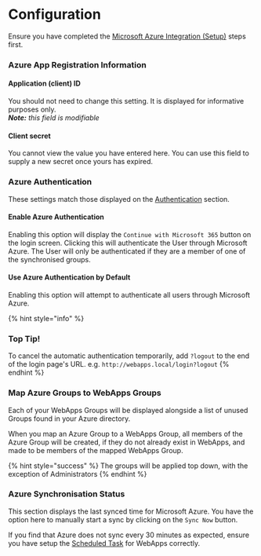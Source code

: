 # Configuration

Ensure you have completed the [Microsoft Azure Integration (Setup)](setup.md) steps first.

### Azure App Registration Information

#### Application (client) ID

You should not need to change this setting. It is displayed for informative purposes only.\
_**Note:** this field is modifiable_

#### Client secret

You cannot view the value you have entered here. You can use this field to supply a new secret once yours has expired.

### Azure Authentication

These settings match those displayed on the [Authentication](../authentication-options/) section.

#### Enable Azure Authentication

Enabling this option will display the `Continue with Microsoft 365` button on the login screen. Clicking this will authenticate the User through Microsoft Azure. The User will only be authenticated if they are a member of one of the synchronised groups.

#### Use Azure Authentication by Default

Enabling this option will attempt to authenticate all users through Microsoft Azure.

{% hint style="info" %}
### Top Tip!

To cancel the automatic authentication temporarily, add `?logout` to the end of the login page's URL. e.g. `http://webapps.local/login?logout`
{% endhint %}

### Map Azure Groups to WebApps Groups

Each of your WebApps Groups will be displayed alongside a list of unused Groups found in your Azure directory.

When you map an Azure Group to a WebApps Group, all members of the Azure Group will be created, if they do not already exist in WebApps, and made to be members of the mapped WebApps Group.&#x20;

{% hint style="success" %}
The groups will be applied top down, with the exception of Administrators
{% endhint %}

### Azure Synchronisation Status

This section displays the last synced time for Microsoft Azure. You have the option here to manually start a sync by clicking on the `Sync Now` button.

If you find that Azure does not sync every 30 minutes as expected, ensure you have setup the [Scheduled Task](../../installation/installation.md#create-a-scheduled-task-to-run-the-webapps-tasks-once-every-minute) for WebApps correctly.
